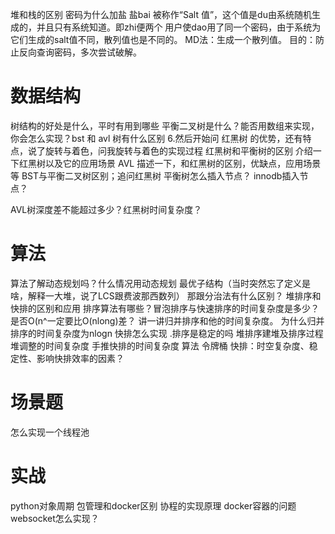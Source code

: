 堆和栈的区别
密码为什么加盐
盐bai 被称作“Salt 值”，这个值是du由系统随机生成的，并且只有系统知道。即zhi便两个
用户使dao用了同一个密码，由于系统为它们生成的salt值不同，散列值也是不同的。
MD法：生成一个散列值。
目的：防止反向查询密码，多次尝试破解。

# 数据结构
树结构的好处是什么，平时有用到哪些
平衡二叉树是什么？能否用数组来实现，你会怎么实现？bst 和 avl 树有什么区别
6.然后开始问 红黑树 的优势，还有特点，说了旋转与着色，问我旋转与着色的实现过程
红黑树和平衡树的区别
介绍一下红黑树以及它的应用场景
AVL 描述一下，和红黑树的区别，优缺点，应用场景等
BST与平衡二叉树区别；追问红黑树
平衡树怎么插入节点？
innodb插入节点？

AVL树深度差不能超过多少？红黑树时间复杂度？

# 算法
算法了解动态规划吗？什么情况用动态规划
最优子结构（当时突然忘了定义是啥，解释一大堆，说了LCS跟费波那西数列）
那跟分治法有什么区别？
堆排序和快排的区别和应用
排序算法有哪些？冒泡排序与快速排序的时间复杂度是多少？是否O(n^一定要比O(nlong)差？
讲一讲归并排序和他的时间复杂度。
为什么归并排序的时间复杂度为nlogn
快排怎么实现
.排序是稳定的吗
堆排序建堆及排序过程
堆调整的时间复杂度
手推快排的时间复杂度
算法 令牌桶
快排：时空复杂度、稳定性、影响快排效率的因素？


# 场景题
怎么实现一个线程池


# 实战
python对象周期
包管理和docker区别
协程的实现原理
docker容器的问题
websocket怎么实现？